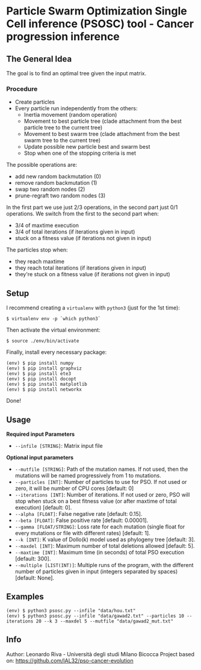 # Particle Swarm Optimization Single Cell inference (PSOSC) tool - Cancer progression inference


## The General Idea

The goal is to find an optimal tree given the input matrix.

### Procedure
  - Create particles
  - Every particle run independently from the others:
      - Inertia movement (random operation)
      - Movement to best particle tree (clade attachment from the best particle tree to the current tree)
      - Movement to best swarm tree (clade attachment from the best swarm tree to the current tree)
      - Update possible new particle best and swarm best
      - Stop when one of the stopping criteria is met

The possible operations are:
  - add new random backmutation (0)
  - remove random backmutation (1)
  - swap two random nodes (2)
  - prune-regraft two random nodes (3)

In the first part we use just 2/3 operations, in the second part just 0/1 operations.
We switch from the first to the second part when:
  - 3/4 of maxtime execution
  - 3/4 of total iterations (if iterations given in input)
  - stuck on a fitness value (if iterations not given in input)

The particles stop when:
  - they reach maxtime
  - they reach total iterations (if iterations given in input)
  - they're stuck on a fitness value (if iterations not given in input)


## Setup

I recommend creating a `virtualenv` with `python3` (just for the 1st time):
```shell
$ virtualenv env -p `which python3`
```

Then activate the virtual environment:
```shell
$ source ./env/bin/activate
```

Finally, install every necessary package:
```shell
(env) $ pip install numpy
(env) $ pip install graphviz
(env) $ pip install ete3
(env) $ pip install docopt
(env) $ pip install matplotlib
(env) $ pip install networkx
```

Done!


## Usage

**Required input Parameters**
- `--infile [STRING]`: Matrix input file

**Optional input parameters**
- `--mutfile [STRING]`: Path of the mutation names. If not used, then the mutations will be named progressively from 1 to mutations.
- `--particles [INT]`: Number of particles to use for PSO. If not used or zero, it will be number of CPU cores [default: 0]
- `--iterations [INT]`: Number of iterations. If not used or zero, PSO will stop when stuck on a best fitness value (or after maxtime of total execution) [default: 0].
- `--alpha [FLOAT]`: False negative rate [default: 0.15].
- `--beta [FLOAT]`: False positive rate [default: 0.00001].
- `--gamma [FLOAT/STRING]`: Loss rate for each mutation (single float for every mutations or file with different rates) [default: 1].
- `--k [INT]`: K value of Dollo(k) model used as phylogeny tree [default: 3].
- `--maxdel [INT]`: Maximum number of total deletions allowed [default: 5].
- `--maxtime [INT]`: Maximum time (in seconds) of total PSO execution [default: 300].
- `--multiple [LIST(INT)]`: Multiple runs of the program, with the different number of particles given in input (integers separated by spaces) [default: None].


## Examples

```shell
(env) $ python3 psosc.py --infile "data/hou.txt"
(env) $ python3 psosc.py --infile "data/gawad2.txt" --particles 10 --iterations 20 --k 3 --maxdel 5 --mutfile "data/gawad2_mut.txt"
```


## Info
Author: Leonardo Riva - Università degli studi Milano Bicocca
Project based on: https://github.com/IAL32/pso-cancer-evolution
